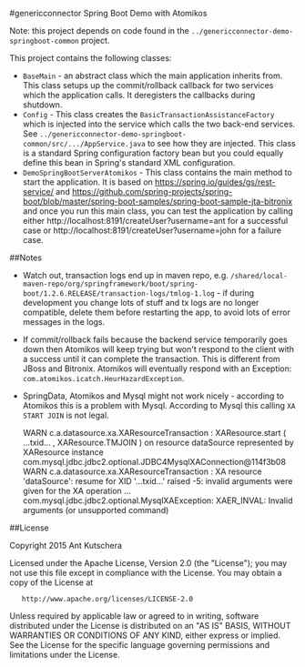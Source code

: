 #genericconnector Spring Boot Demo with Atomikos

Note: this project depends on code found in the `../genericconnector-demo-springboot-common` project.

This project contains the following classes:

- `BaseMain` - an abstract class which the main application inherits from. This class setups up the commit/rollback callback for two services which the application calls. It deregisters the callbacks during shutdown.
- `Config` - This class creates the `BasicTransactionAssistanceFactory` which is injected into the service which calls the two back-end services. See `../genericconnector-demo-springboot-common/src/.../AppService.java` to see how they are injected.  This class is a standard Spring configuration factory bean but you could equally define this bean in Spring's standard XML configuration.
- `DemoSpringBootServerAtomikos` - This class contains the main method to start the application. It is based on https://spring.io/guides/gs/rest-service/ and https://github.com/spring-projects/spring-boot/blob/master/spring-boot-samples/spring-boot-sample-jta-bitronix and once you run this main class, you can test the application by calling either http://localhost:8191/createUser?username=ant for a successful case or http://localhost:8191/createUser?username=john for a failure case.

##Notes

- Watch out, transaction logs end up in maven repo, e.g. `/shared/local-maven-repo/org/springframework/boot/spring-boot/1.2.6.RELEASE/transaction-logs/tmlog-1.log` - if during development you change lots of stuff and tx logs are no longer compatible, delete them before restarting the app, to avoid lots of error messages in the logs.
- If commit/rollback fails because the backend service temporarily goes down then Atomikos will keep trying but won't respond to the client with a success until it can complete the transaction. This is different from JBoss and Bitronix.  Atomikos will eventually respond with an Exception: `com.atomikos.icatch.HeurHazardException`.
- SpringData, Atomikos and Mysql might not work nicely - according to Atomikos this is a problem with Mysql. According to Mysql this calling `XA START JOIN` is not legal. 
    
    WARN c.a.datasource.xa.XAResourceTransaction  : XAResource.start ( ...txid... , XAResource.TMJOIN ) on resource dataSource represented by XAResource instance com.mysql.jdbc.jdbc2.optional.JDBC4MysqlXAConnection@114f3b08
    WARN c.a.datasource.xa.XAResourceTransaction  : XA resource 'dataSource': resume for XID '...txid...' raised -5: invalid arguments were given for the XA operation
    ...
    com.mysql.jdbc.jdbc2.optional.MysqlXAException: XAER_INVAL: Invalid arguments (or unsupported command)

##License

 Copyright 2015 Ant Kutschera

   Licensed under the Apache License, Version 2.0 (the "License");
   you may not use this file except in compliance with the License.
   You may obtain a copy of the License at

       http://www.apache.org/licenses/LICENSE-2.0

   Unless required by applicable law or agreed to in writing, software
   distributed under the License is distributed on an "AS IS" BASIS,
   WITHOUT WARRANTIES OR CONDITIONS OF ANY KIND, either express or implied.
   See the License for the specific language governing permissions and
   limitations under the License.
